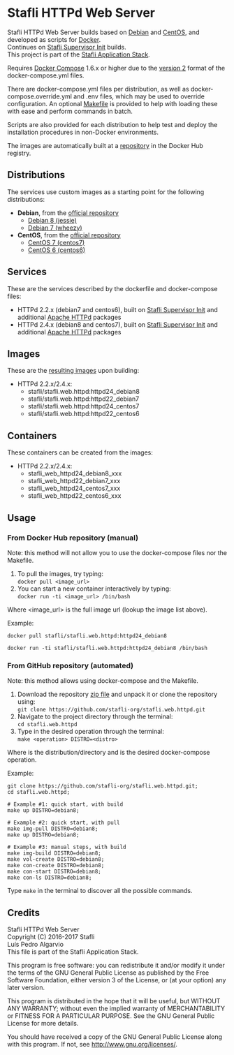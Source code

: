 # Stafli HTTPd Web Server
Stafli HTTPd Web Server builds based on [Debian](https://www.debian.org) and [CentOS](https://www.centos.org), and developed as scripts for [Docker](https://www.docker.com).  
Continues on [Stafli Supervisor Init](https://github.com/stafli-org/stafli.init.supervisor) builds.  
This project is part of the [Stafli Application Stack](https://github.com/stafli-org).

Requires [Docker Compose](https://docs.docker.com/compose) 1.6.x or higher due to the [version 2](https://docs.docker.com/compose/compose-file/#versioning) format of the docker-compose.yml files.

There are docker-compose.yml files per distribution, as well as docker-compose.override.yml and .env files, which may be used to override configuration.
An optional [Makefile](../../tree/master/Makefile) is provided to help with loading these with ease and perform commands in batch.

Scripts are also provided for each distribution to help test and deploy the installation procedures in non-Docker environments.

The images are automatically built at a [repository](https://hub.docker.com/r/stafli/stafli.web.httpd) in the Docker Hub registry.

## Distributions
The services use custom images as a starting point for the following distributions:
- __Debian__, from the [official repository](https://hub.docker.com/_/debian)
  - [Debian 8 (jessie)](../../tree/master/debian8)
  - [Debian 7 (wheezy)](../../tree/master/debian7)
- __CentOS__, from the [official repository](https://hub.docker.com/_/centos)
  - [CentOS 7 (centos7)](../../tree/master/centos7)
  - [CentOS 6 (centos6)](../../tree/master/centos6)

## Services
These are the services described by the dockerfile and docker-compose files:
- HTTPd 2.2.x (debian7 and centos6), built on [Stafli Supervisor Init](https://github.com/stafli-org/stafli.init.supervisor) and additional [Apache HTTPd](https://httpd.apache.org) packages
- HTTPd 2.4.x (debian8 and centos7), built on [Stafli Supervisor Init](https://github.com/stafli-org/stafli.init.supervisor) and additional [Apache HTTPd](https://httpd.apache.org) packages

## Images
These are the [resulting images](https://hub.docker.com/r/stafli/stafli.web.httpd/tags) upon building:
- HTTPd 2.2.x/2.4.x:
  - stafli/stafli.web.httpd:httpd24_debian8
  - stafli/stafli.web.httpd:httpd22_debian7
  - stafli/stafli.web.httpd:httpd24_centos7
  - stafli/stafli.web.httpd:httpd22_centos6

## Containers
These containers can be created from the images:
- HTTPd 2.2.x/2.4.x:
  - stafli_web_httpd24_debian8_xxx
  - stafli_web_httpd22_debian7_xxx
  - stafli_web_httpd24_centos7_xxx
  - stafli_web_httpd22_centos6_xxx

## Usage

### From Docker Hub repository (manual)

Note: this method will not allow you to use the docker-compose files nor the Makefile.

1. To pull the images, try typing:  
`docker pull <image_url>`
2. You can start a new container interactively by typing:  
`docker run -ti <image_url> /bin/bash`

Where <image_url> is the full image url (lookup the image list above).

Example:
```
docker pull stafli/stafli.web.httpd:httpd24_debian8

docker run -ti stafli/stafli.web.httpd:httpd24_debian8 /bin/bash
```

### From GitHub repository (automated)

Note: this method allows using docker-compose and the Makefile.

1. Download the repository [zip file](https://github.com/stafli-org/stafli.web.httpd/archive/master.zip) and unpack it or clone the repository using:  
`git clone https://github.com/stafli-org/stafli.web.httpd.git`
2. Navigate to the project directory through the terminal:  
`cd stafli.web.httpd`
3. Type in the desired operation through the terminal:  
`make <operation> DISTRO=<distro>`

Where <distro> is the distribution/directory and <operation> is the desired docker-compose operation.

Example:
```
git clone https://github.com/stafli-org/stafli.web.httpd.git;
cd stafli.web.httpd;

# Example #1: quick start, with build
make up DISTRO=debian8;

# Example #2: quick start, with pull
make img-pull DISTRO=debian8;
make up DISTRO=debian8;

# Example #3: manual steps, with build
make img-build DISTRO=debian8;
make vol-create DISTRO=debian8;
make con-create DISTRO=debian8;
make con-start DISTRO=debian8;
make con-ls DISTRO=debian8;
```

Type `make` in the terminal to discover all the possible commands.

## Credits
Stafli HTTPd Web Server  
Copyright (C) 2016-2017 Stafli  
Luís Pedro Algarvio  
This file is part of the Stafli Application Stack.

This program is free software: you can redistribute it and/or modify
it under the terms of the GNU General Public License as published by
the Free Software Foundation, either version 3 of the License, or
(at your option) any later version.

This program is distributed in the hope that it will be useful,
but WITHOUT ANY WARRANTY; without even the implied warranty of
MERCHANTABILITY or FITNESS FOR A PARTICULAR PURPOSE.  See the
GNU General Public License for more details.

You should have received a copy of the GNU General Public License
along with this program.  If not, see <http://www.gnu.org/licenses/>.
